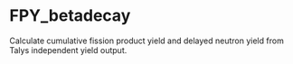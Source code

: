 # FPY_betadecay
Calculate cumulative fission product yield and delayed neutron yield from Talys independent yield output.
